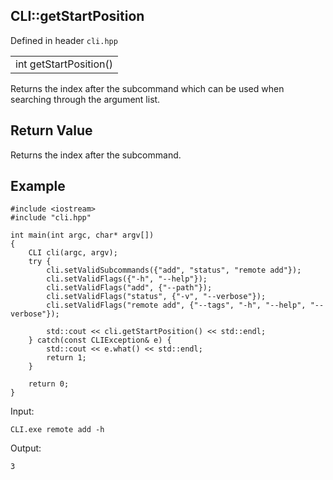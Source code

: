 ## CLI::getStartPosition
Defined in header `cli.hpp`

| |
| --- |
| int getStartPosition() |

Returns the index after the subcommand which can be used when searching through the argument list.

## Return Value
Returns the index after the subcommand.

## Example
```
#include <iostream>
#include "cli.hpp"

int main(int argc, char* argv[])
{
    CLI cli(argc, argv);
    try {
        cli.setValidSubcommands({"add", "status", "remote add"});
        cli.setValidFlags({"-h", "--help"});
        cli.setValidFlags("add", {"--path"});
        cli.setValidFlags("status", {"-v", "--verbose"});
        cli.setValidFlags("remote add", {"--tags", "-h", "--help", "--verbose"});

        std::cout << cli.getStartPosition() << std::endl;
    } catch(const CLIException& e) {
        std::cout << e.what() << std::endl;
        return 1;
    }

    return 0;
}
```

Input:
```
CLI.exe remote add -h
```

Output:
```
3
```